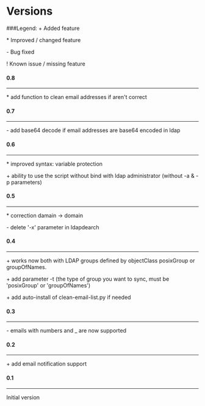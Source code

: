 Versions
========

###Legend:
\+ Added feature

\* Improved / changed feature

\- Bug fixed

\! Known issue / missing feature

#### 0.8
------------
\* add function to clean email addresses if aren't correct

#### 0.7
------------
\- add base64 decode if email addresses are base64 encoded in ldap


#### 0.6
------------
\* improved syntax: variable protection

\+ ability to use the script without bind with ldap administrator (without -a & -p parameters)

#### 0.5
------------
\* correction damain -> domain

\- delete '-x' parameter in ldapdearch 


#### 0.4
------------
\+ works now both with LDAP groups defined by objectClass posixGroup or groupOfNames.

\+ add parameter -t <LDAP group objectClass> (the type of group you want to sync, must be 'posixGroup' or 'groupOfNames')

\+ add auto-install of clean-email-list.py if needed


#### 0.3
------------

\- emails with numbers and _ are now supported


#### 0.2
------------
\+ add email notification support


#### 0.1
------------
Initial version